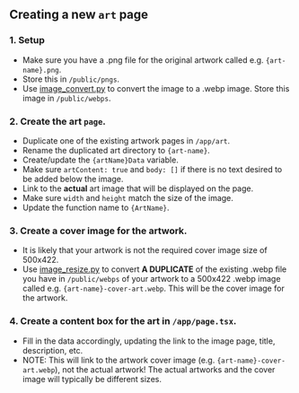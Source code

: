 ## Creating a new `art` page

### 1. Setup

- Make sure you have a .png file for the original artwork called e.g. `{art-name}.png`.
- Store this in `/public/pngs`.
- Use [image_convert.py](https://github.com/ShaneBonkowski/file-utilities/blob/main/src/file_utilities/image/image_convert.py) to convert the image to a .webp image. Store this image in `/public/webps`.

### 2. Create the art `page`.

- Duplicate one of the existing artwork pages in `/app/art`.
- Rename the duplicated art directory to `{art-name}`.
- Create/update the `{artName}Data` variable.
- Make sure `artContent: true` and `body: []` if there is no text desired to be added below the image.
- Link to the **actual** art image that will be displayed on the page.
- Make sure `width` and `height` match the size of the image.
- Update the function name to `{ArtName}`.

### 3. Create a cover image for the artwork.

- It is likely that your artwork is not the required cover image size of 500x422.
- Use [image_resize.py](https://github.com/ShaneBonkowski/file-utilities/blob/main/src/file_utilities/image/image_resize.py) to convert **A DUPLICATE** of the existing .webp file you have in `/public/webps` of your artwork to a 500x422 .webp image called e.g. `{art-name}-cover-art.webp`. This will be the cover image for the artwork.

### 4. Create a content box for the art in `/app/page.tsx`.

- Fill in the data accordingly, updating the link to the image page, title, description, etc.
- NOTE: This will link to the artwork cover image (e.g. `{art-name}-cover-art.webp`), not the actual artwork! The actual artworks and the cover image will typically be different sizes.
